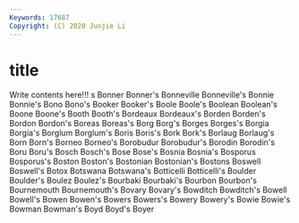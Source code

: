 ```yaml
---
Keywords: 17687
Copyright: (C) 2020 Junjie Li
---
```


# title

Write contents here!!!
s 
Bonner 
Bonner's 
Bonneville
Bonneville's 
Bonnie 
Bonnie's 
Bono 
Bono's 
Booker 
Booker's 
Boole 
Boole's 
Boolean
Boolean's 
Boone 
Boone's 
Booth 
Booth's 
Bordeaux 
Bordeaux's 
Borden 
Borden's 
Bordon
Bordon's 
Boreas 
Boreas's 
Borg 
Borg's 
Borges 
Borges's 
Borgia 
Borgia's 
Borglum
Borglum's 
Boris 
Boris's 
Bork 
Bork's 
Borlaug 
Borlaug's 
Born 
Born's 
Borneo
Borneo's 
Borobudur 
Borobudur's 
Borodin 
Borodin's 
Boru 
Boru's 
Bosch 
Bosch's 
Bose
Bose's 
Bosnia 
Bosnia's 
Bosporus 
Bosporus's 
Boston 
Boston's 
Bostonian 
Bostonian's 
Bostons
Boswell 
Boswell's 
Botox 
Botswana 
Botswana's 
Botticelli 
Botticelli's 
Boulder 
Boulder's 
Boulez
Boulez's 
Bourbaki 
Bourbaki's 
Bourbon 
Bourbon's 
Bournemouth 
Bournemouth's 
Bovary 
Bovary's 
Bowditch
Bowditch's 
Bowell 
Bowell's 
Bowen 
Bowen's 
Bowers 
Bowers's 
Bowery 
Bowery's 
Bowie
Bowie's 
Bowman 
Bowman's 
Boyd 
Boyd's 
Boyer 
